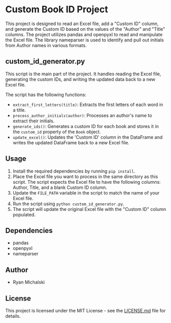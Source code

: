 # Custom Book ID Project

This project is designed to read an Excel file, add a "Custom ID" column, and generate the Custom ID based on the values of the "Author" and "Title" columns. The project utilizes pandas and openpyxl to read and manipulate the Excel file. The library nameparser is used to identify and pull out initials from Author names in various formats.

## custom_id_generator.py

This script is the main part of the project. It handles reading the Excel file, generating the custom IDs, and writing the updated data back to a new Excel file.

The script has the following functions:

- `extract_first_letters(title)`: Extracts the first letters of each word in a title.
- `process_author_initials(author)`: Processes an author's name to extract their initials.
- `generate_ids()`: Generates a custom ID for each book and stores it in the `custom_id` property of the `Book` object.
- `update_excel()`: Updates the 'Custom ID' column in the DataFrame and writes the updated DataFrame back to a new Excel file.

## Usage

1. Install the required dependencies by running `pip install`.
2. Place the Excel file you want to process in the same directory as this script. The script expects the Excel file to have the following columns: Author, Title, and a blank Custom ID column.
3. Update the `FILE_PATH` variable in the script to match the name of your Excel file.
4. Run the script using `python custom_id_generator.py`.
5. The script will update the original Excel file with the "Custom ID" column populated.

## Dependencies

- pandas
- openpyxl
- nameparser

## Author

- Ryan Michalski

## License

This project is licensed under the MIT License - see the [LICENSE.md](LICENSE.md) file for details.
